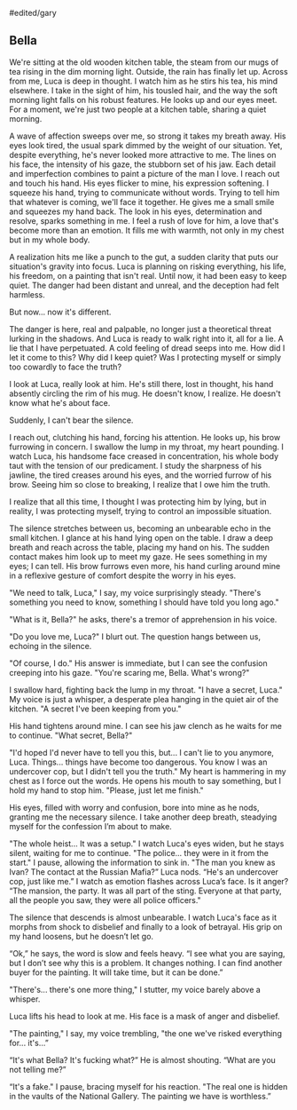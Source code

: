 #edited/gary 
## Bella
 
We're sitting at the old wooden kitchen table, the steam from our mugs of tea rising in the dim morning light. Outside, the rain has finally let up. Across from me, Luca is deep in thought. I watch him as he stirs his tea, his mind elsewhere. I take in the sight of him, his tousled hair, and the way the soft morning light falls on his robust features. He looks up and our eyes meet. For a moment, we're just two people at a kitchen table, sharing a quiet morning. 

A wave of affection sweeps over me, so strong it takes my breath away. His eyes look tired, the usual spark dimmed by the weight of our situation. Yet, despite everything, he's never looked more attractive to me. The lines on his face, the intensity of his gaze, the stubborn set of his jaw. Each detail and imperfection combines to paint a picture of the man I love. I reach out and touch his hand. His eyes flicker to mine, his expression softening. I squeeze his hand, trying to communicate without words. Trying to tell him that whatever is coming, we'll face it together. He gives me a small smile and squeezes my hand back. The look in his eyes, determination and resolve, sparks something in me. I feel a rush of love for him, a love that's become more than an emotion. It fills me with warmth, not only in my chest but in my whole body.
 
A realization hits me like a punch to the gut, a sudden clarity that puts our situation's gravity into focus. Luca is planning on risking everything, his life, his freedom, on a painting that isn't real. Until now, it had been easy to keep quiet. The danger had been distant and unreal, and the deception had felt harmless.
 
But now... now it's different.
 
The danger is here, real and palpable, no longer just a theoretical threat lurking in the shadows. And Luca is ready to walk right into it, all for a lie. A lie that I have perpetuated. A cold feeling of dread seeps into me. How did I let it come to this? Why did I keep quiet? Was I protecting myself or simply too cowardly to face the truth?
 
I look at Luca, really look at him. He's still there, lost in thought, his hand absently circling the rim of his mug. He doesn't know, I realize. He doesn't know what he's about face.
 
Suddenly, I can't bear the silence.
 
I reach out, clutching his hand, forcing his attention. He looks up, his brow furrowing in concern. I swallow the lump in my throat, my heart pounding. I watch Luca, his handsome face creased in concentration, his whole body taut with the tension of our predicament. I study the sharpness of his jawline, the tired creases around his eyes, and the worried furrow of his brow. Seeing him so close to breaking, I realize that I owe him the truth.
 
I realize that all this time, I thought I was protecting him by lying, but in reality, I was protecting myself, trying to control an impossible situation.
 
The silence stretches between us, becoming an unbearable echo in the small kitchen. I glance at his hand lying open on the table. I draw a deep breath and reach across the table, placing my hand on his. The sudden contact makes him look up to meet my gaze. He sees something in my eyes; I can tell. His brow furrows even more, his hand curling around mine in a reflexive gesture of comfort despite the worry in his eyes.
 
"We need to talk, Luca," I say, my voice surprisingly steady. "There's something you need to know, something I should have told you long ago."
 
"What is it, Bella?" he asks, there's a tremor of apprehension in his voice.
 
"Do you love me, Luca?" I blurt out. The question hangs between us, echoing in the silence.
 
"Of course, I do." His answer is immediate, but I can see the confusion creeping into his gaze. "You're scaring me, Bella. What's wrong?"
 
I swallow hard, fighting back the lump in my throat. "I have a secret, Luca." My voice is just a whisper, a desperate plea hanging in the quiet air of the kitchen. "A secret I've been keeping from you."
 
His hand tightens around mine. I can see his jaw clench as he waits for me to continue. "What secret, Bella?"
 
"I'd hoped I'd never have to tell you this, but... I can't lie to you anymore, Luca. Things... things have become too dangerous. You know I was an undercover cop, but I didn't tell you the truth." My heart is hammering in my chest as I force out the words. He opens his mouth to say something, but I hold my hand to stop him. "Please, just let me finish."
 
His eyes, filled with worry and confusion, bore into mine as he nods, granting me the necessary silence. I take another deep breath, steadying myself for the confession I’m about to make.
 
"The whole heist... It was a setup." I watch Luca's eyes widen, but he stays silent, waiting for me to continue. "The police... they were in it from the start." I pause, allowing the information to sink in. "The man you knew as Ivan? The contact at the Russian Mafia?” Luca nods. “He's an undercover cop, just like me.” I watch as emotion flashes across Luca’s face. Is it anger? “The mansion, the party. It was all part of the sting. Everyone at that party, all the people you saw, they were all police officers."

The silence that descends is almost unbearable. I watch Luca's face as it morphs from shock to disbelief and finally to a look of betrayal. His grip on my hand loosens, but he doesn’t let go.
 
“Ok,” he says, the word is slow and feels heavy. “I see what you are saying, but I don’t see why this is a problem. It changes nothing. I can find another buyer for the painting. It will take time, but it can be done.”
 
"There's... there's one more thing," I stutter, my voice barely above a whisper.
 
Luca lifts his head to look at me. His face is a mask of anger and disbelief.
 
"The painting," I say, my voice trembling, "the one we've risked everything for... it's…”
 
“It's what Bella? It's fucking what?” He is almost shouting. “What are you not telling me?”
 
“It's a fake." I pause, bracing myself for his reaction. "The real one is hidden in the vaults of the National Gallery. The painting we have is worthless.”
